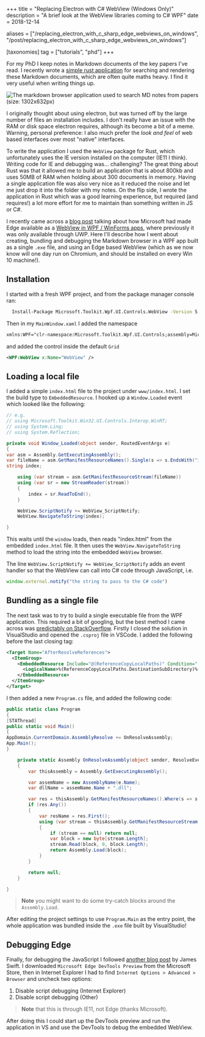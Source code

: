 +++
title = "Replacing Electron with C# WebView (Windows Only)"
description = "A brief look at the WebView libraries coming to C# WPF"
date = 2018-12-14

aliases = ["/replacing_electron_with_c_sharp_edge_webviews_on_windows", "/post/replacing_electron_with_c_sharp_edge_webviews_on_windows"]

[taxonomies]
tag = ["tutorials", "phd"]
+++

For my PhD I keep notes in Markdown documents of the key papers I've read. I
recently wrote a [simple rust
application](https://github.com/will-hart/markdown-browser/) for searching and
rendering these Markdown documents, which are often quite maths heavy. I find it
very useful when writing things up.

![The markdown browser application used to search MD notes from papers (size: 1302x632px)](/images/markdownbrowser.png)

I originally thought about using electron, but was turned off by the large
number of files an installation includes. I don't really have an issue with the
RAM or disk space electron requires, although its become a bit of a meme.
Warning, personal preference: I also much prefer the _look and feel_ of web
based interfaces over most "native" interfaces.

To write the application I used the `WebView` package for Rust, which
unfortunately uses the IE version installed on the computer (IE11 I think).
Writing code for IE and debugging was... challenging? The great thing about Rust
was that it allowed me to build an application that is about 800kb and uses 50MB
of RAM when holding about 300 documents in memory. Having a single application
file was also very nice as it reduced the noise and let me just drop it into the
folder with my notes. On the flip side, I wrote the application in Rust which
was a good learning experience, but required (and requires!) a lot more effort
for me to maintain than something written in JS or C#.

I recently came across a [blog
post](https://docs.microsoft.com/en-au/windows/communitytoolkit/controls/wpf-winforms/webview)
talking about how Microsoft had made Edge available as a [WebView in WPF /
WinForms
apps](https://www.nuget.org/packages/Microsoft.Toolkit.Wpf.UI.Controls.WebView),
where previously it was only available through UWP. Here I'll describe how I
went about creating, bundling and debugging the Markdown browser in a WPF app
built as a single `.exe` file, and using an Edge based WebView (which as we now
know will one day run on Chromium, and should be installed on every Win 10
machine!).

## Installation

I started with a fresh WPF project, and from the package manager console ran:

```bash
  Install-Package Microsoft.Toolkit.Wpf.UI.Controls.WebView -Version 5.0.1
```

Then in my `MainWindow.xaml` I added the namespace

```XML
xmlns:WPF="clr-namespace:Microsoft.Toolkit.Wpf.UI.Controls;assembly=Microsoft.Toolkit.Wpf.UI.Controls.WebView"
```

and added the control inside the default `Grid`

```xml
<WPF:WebView x:Name="WebView" />
```

## Loading a local file

I added a simple `index.html` file to the project under `www/index.html`. I set the build type to `EmbeddedResource`. I hooked up a `Window.Loaded` event which looked like the following:

```cs
// e.g.
// using Microsoft.Toolkit.Win32.UI.Controls.Interop.WinRT;
// using System.Linq;
// using System.Reflection;

private void Window_Loaded(object sender, RoutedEventArgs e)
{
var asm = Assembly.GetExecutingAssembly();
var fileName = asm.GetManifestResourceNames().Single(s => s.EndsWith("index.html"));
string index;

    using (var stream = asm.GetManifestResourceStream(fileName))
    using (var sr = new StreamReader(stream))
    {
        index = sr.ReadToEnd();
    }

    WebView.ScriptNotify += WebView_ScriptNotify;
    WebView.NavigateToString(index);

}
```

This waits until the `window` loads, then reads "index.html" from the embedded
`index.html` file. It then uses the `WebView.NavigateToString` method to load
the string into the embedded `WebView` browser.

The line `WebView.ScriptNotify += WebView_ScriptNotify` adds an event handler so
that the WebView can call into C# code through JavaScript, i.e.

```javascript
window.external.notify("the string to pass to the C# code")
```

## Bundling as a single file

The next task was to try to build a single executable file from the WPF
application. This required a bit of googling, but the best method I came across
was [predictably on StackOverflow](https://stackoverflow.com/a/4995039/233608).
Firstly I closed the solution in VisualStudio and opened the `.csproj` file in
VSCode. I added the following before the last closing tag:

```xml
<Target Name="AfterResolveReferences">
  <ItemGroup>
    <EmbeddedResource Include="@(ReferenceCopyLocalPaths)" Condition="'%(ReferenceCopyLocalPaths.Extension)' == '.dll'">
      <LogicalName>%(ReferenceCopyLocalPaths.DestinationSubDirectory)%(ReferenceCopyLocalPaths.Filename)%(ReferenceCopyLocalPaths.Extension)</LogicalName>
    </EmbeddedResource>
  </ItemGroup>
</Target>
```

I then added a new `Program.cs` file, and added the following code:

```cs
public static class Program
{
[STAThread]
public static void Main()
{
AppDomain.CurrentDomain.AssemblyResolve += OnResolveAssembly;
App.Main();
}

    private static Assembly OnResolveAssembly(object sender, ResolveEventArgs e)
    {
        var thisAssembly = Assembly.GetExecutingAssembly();

        var assemName = new AssemblyName(e.Name);
        var dllName = assemName.Name + ".dll";

        var res = thisAssembly.GetManifestResourceNames().Where(s => s.EndsWith(dllName));
        if (res.Any())
        {
            var resName = res.First();
            using (var stream = thisAssembly.GetManifestResourceStream(resName))
            {
                if (stream == null) return null;
                var block = new byte[stream.Length];
                stream.Read(block, 0, block.Length);
                return Assembly.Load(block);
            }
        }

        return null;
    }

}
```

> **Note** you might want to do some try-catch blocks around the `Assembly.Load`.

After editing the project settings to use `Program.Main` as the entry point, the
whole application was bundled inside the `.exe` file built by VisualStudio!

## Debugging Edge

Finally, for debugging the JavaScript I followed [another blog
post](https://pspdfkit.com/blog/2018/edge-devtools-uwp/) by James Swift. I
downloaded `Microsoft Edge DevTools Preview` from the Microsoft Store, then in
Internet Explorer I had to find `Internet Options > Advanced > Browser` and
uncheck two options:

1. Disable script debugging (Internet Explorer)
2. Disable script debugging (Other)

> **Note** that this is through IE11, not Edge (thanks Microsoft).

After doing this I could start up the DevTools preview and run the application
in VS and use the DevTools to debug the embedded WebView.
